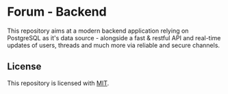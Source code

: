 # Forum - Backend
This repository aims at a modern backend application relying on PostgreSQL as it's data source - alongside a fast & restful API and real-time updates of users, threads and much more via reliable and secure channels.

## License
This repository is licensed with [MIT](https://choosealicense.com/licenses/mit/).